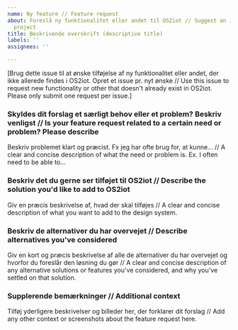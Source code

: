 ```yaml
---
name: Ny feature // Feature request
about: Foreslå ny funktionalitet eller andet til OS2iot // Suggest an idea for this
  project
title: Beskrivende overskrift (descriptive title)
labels: ''
assignees: ''

---
```


[Brug dette issue til at ønske tilføjelse af ny funktionalitet eller andet, der ikke allerede findes i OS2iot. Opret et issue pr. nyt ønske // Use this issue to request new functionality or other that doesn't already exist in OS2iot. Please only submit one request per issue.]

### Skyldes dit forslag et særligt behov eller et problem? Beskriv venligst // Is your feature request related to a certain need or problem? Please describe
Beskriv problemet klart og præcist. Fx jeg har ofte brug for, at kunne... // A clear and concise description of what the need or problem is. Ex. I often need to be able to...

### Beskriv det du gerne ser tilføjet til OS2iot // Describe the solution you'd like to add to OS2iot
Giv en præcis beskrivelse af, hvad der skal tilføjes // A clear and concise description of what you want to add to the design system.

### Beskriv de alternativer du har overvejet // Describe alternatives you've considered
Giv en kort og præcis beskrivelse af alle de alternativer du har overvejet og hvorfor du foreslår den løsning du gør // A clear and concise description of any alternative solutions or features you've considered, and why you've settled on that solution.

### Supplerende bemærkninger // Additional context
Tilføj yderligere beskrivelser og billeder her, der forklarer dit forslag // Add any other context or screenshots about the feature request here.
